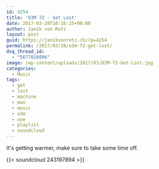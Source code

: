 ```yaml
---
id: 4254
title: 'O3M 72 - Get Lost'
date: 2017-03-28T16:16:15+00:00
author: Janik von Rotz
layout: post
guid: https://janikvonrotz.ch/?p=4254
permalink: /2017/03/28/o3m-72-get-lost/
dsq_thread_id:
  - "5677010896"
image: /wp-content/uploads/2017/03/O3M-72-Get-Lost.jpg
categories:
  - Music
tags:
  - get
  - lost
  - machine
  - man
  - music
  - o3m
  - one
  - playlist
  - soundcloud
---
```

It's getting warmer, make sure to take some time off.

{{< soundcloud 243197894 >}}